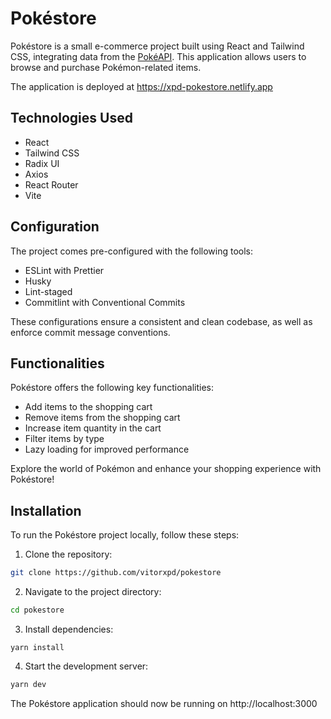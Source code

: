 # Pokéstore

Pokéstore is a small e-commerce project built using React and Tailwind CSS, integrating data from the [PokéAPI](https://pokeapi.co). This application allows users to browse and purchase Pokémon-related items.

The application is deployed at https://xpd-pokestore.netlify.app

## Technologies Used

- React
- Tailwind CSS
- Radix UI
- Axios
- React Router
- Vite

## Configuration
The project comes pre-configured with the following tools:

- ESLint with Prettier
- Husky
- Lint-staged
- Commitlint with Conventional Commits

These configurations ensure a consistent and clean codebase, as well as enforce commit message conventions.

## Functionalities
Pokéstore offers the following key functionalities:

- Add items to the shopping cart
- Remove items from the shopping cart
- Increase item quantity in the cart
- Filter items by type
- Lazy loading for improved performance

Explore the world of Pokémon and enhance your shopping experience with Pokéstore!

## Installation

To run the Pokéstore project locally, follow these steps:

1. Clone the repository:

```bash
git clone https://github.com/vitorxpd/pokestore
```

2. Navigate to the project directory:

```bash
cd pokestore
```

3. Install dependencies:

```
yarn install
```

4. Start the development server:
```bash
yarn dev
```

The Pokéstore application should now be running on http://localhost:3000
